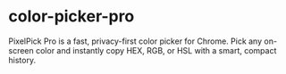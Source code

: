 # color-picker-pro
PixelPick Pro is a fast, privacy-first color picker for Chrome. Pick any on-screen color and instantly copy HEX, RGB, or HSL with a smart, compact history.
